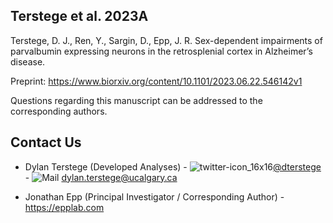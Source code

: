 ## Terstege et al. 2023A

Terstege, D. J., Ren, Y., Sargin, D., Epp, J. R. Sex-dependent impairments of parvalbumin expressing neurons in the retrosplenial cortex in Alzheimer’s disease.

Preprint: https://www.biorxiv.org/content/10.1101/2023.06.22.546142v1


Questions regarding this manuscript can be addressed to the corresponding authors.

## Contact Us

- Dylan Terstege (Developed Analyses) - ![twitter-icon_16x16](https://user-images.githubusercontent.com/44174532/113163958-e3d3e400-91fd-11eb-8d79-17906d8d3f25.png)[@dterstege](https://twitter.com/dterstege) - ![Mail](https://user-images.githubusercontent.com/44174532/113164412-50e77980-91fe-11eb-9282-dd83852578ce.png)
<dylan.terstege@ucalgary.ca>

- Jonathan Epp (Principal Investigator / Corresponding Author) - https://epplab.com
